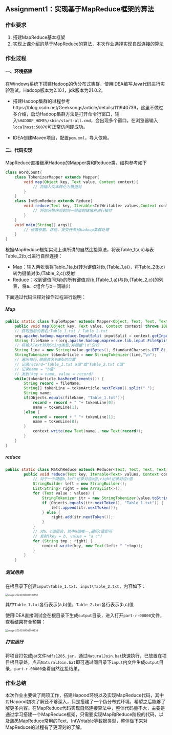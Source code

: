## Assignment1：实现基于MapReduce框架的算法

### 作业要求

1. 搭建MapReduce基本框架
2. 实现上课介绍的基于MapReduce的算法，本次作业选择实现自然连接的算法

### 作业过程

#### 一、环境搭建

在Windows系统下搭建Hadoop的伪分布式集群，使用IDEA编写Java代码进行实验测试。Hadoop版本为2.10.1，jdk版本为21.0.2。

- 搭建Hadoop集群的过程参考https://blog.csdn.net/Geeksongs/article/details/111940739，这里不做过多介绍，启动Hadoop集群方法是打开命令行窗口，输入``%HADOOP_HOME%/sbin/start-all.cmd``，会出现多个窗口，在浏览器输入``localhost:50070``可正常访问即成功。

- IDEA创建Maven项目，配置``pom.xml``，导入依赖。


#### 二、代码实现

MapReduce直接继承Hadoop的Mapper类和Reduce类，结构参考如下

```java
class WordCount{
	class TokenizerMapper extends Mapper{
		void map(Object key, Text value, Context context){
            // 将输入文本转化为键值对
        }
	}
	class IntSumReduce extends Reduce{
		void reduce(Text key, Iterable<IntWritable> values,Context context){
            // 将划分排序后的同一键值的键值对进行操作
        }
	}
	void main(String[] args){
		// 设置参数、路径，提交任务给hadoop集群处理
	}
}
```

根据MapReduce框架实现上课所讲的自然连接算法，将表Table_1(a,b)与表Table_2(b,c)进行自然连接：

- Map：输入两张表将Table_1(a,b)转为键值对(b,(Table_1,a))，将Table_2(b,c)转为键值对(b,(Table_2,c))发射
- Reduce：收到键值同为b的所有键值对(b,(Table_1,a))与(b,(Table_2,c))的列表，将a、c组合与b一同输出

下面通过代码注释对操作过程进行说明：

##### Map

```java
public static class TupleMapper extends Mapper<Object, Text, Text, Text> {
	public void map(Object key, Text value, Context context) throws IOException, InterruptedException {
    // 获取当前的表名:Table_1.txt / Table_2.txt
    org.apache.hadoop.mapreduce.InputSplit inputSplit = context.getInputSplit();
    String fileName = ((org.apache.hadoop.mapreduce.lib.input.FileSplit) inputSplit).getPath().getName();
    // 将输入Text转为Sting类型,并根据"\n"分行
    String line = new String(value.getBytes(), StandardCharsets.UTF_8);
    StringTokenizer tokenArticle = new StringTokenizer(line,"\n");
    // 遍历每行,根据表名判断b的位置
    // 记录record="Table_1.txt a值"或"Table_2.txt c值"
    // 记录name = "b值"
    // 发射(key = name, value = record)
    while(tokenArticle.hasMoreElements()) {
    	String record = fileName;
        String[] tokenLine = tokenArticle.nextToken().split(" ");
        String name;
        if(Objects.equals(fileName, "Table_1.txt")){
        	record = record + " "+ tokenLine[0];
            name = tokenLine[1];
        }else {
        	record = record + " "+ tokenLine[1];
            name = tokenLine[0];
        }
        	context.write(new Text(name), new Text(record));
        }
    }
}
```

##### reduce

```java
public static class MatchReduce extends Reducer<Text, Text, Text, Text> {
        public void reduce(Text key, Iterable<Text> values, Context context) throws IOException, InterruptedException {
            // 对于一个键值b,left记录对应a值,right记录对应c值
            StringBuilder left = new StringBuilder();
            List<String> right = new ArrayList<>();
            for (Text value : values) {
                StringTokenizer itr = new StringTokenizer(value.toString());
                if (Objects.equals(itr.nextToken(), "Table_1.txt")) {
                    left.append(itr.nextToken());
                } else {
                    right.add(itr.nextToken());
                }
            }
            // 对a、c值组合，其中a值唯一,遍历c值即可
            // 发射(key = b, value = "a c")
            for (String tmp : right) {
                context.write(key, new Text(left+ " "+tmp));
            }
        }
    }
```

##### 测试用例

在根目录下创建``input\Table_1.txt``、``input\Table_2.txt``，内容如下：

<img src="https://gitee.com/e-year/images/raw/master/img/202403140845999.png" alt="image-20240314084510558" style="zoom: 50%;" />

其中``Table_1.txt``各行表示(a,b)值，``Table_2.txt``各行表示(b,c)值

使用IDEA直接测试会在根目录下生成``output``目录，进入打开``part-r-00000``文件，查看结果符合预期：

<img src="https://gitee.com/e-year/images/raw/master/img/202403140850759.png" alt="image-20240314085019939" style="zoom:50%;" />

##### 打包运行

将项目打包成jar文件``hdfs1205.jar``，通过``NaturalJoin.bat``快速执行，已放置在项目根目录处，点击``NaturalJoin.bat``即可通过同目录下``input``内文件生成``output``目录，``part-r-00000``查看自然连接结果。

### 作业总结

本次作业主要做了两项工作，搭建Hapood环境以及实现MapReduce代码，其中对Hapood初次了解还不够深入，只是搭建了一个伪分布式环境，希望之后能够了解更多内容。在MapReduce代码实现自然连接算法中，整体代码量不大，主要是通过学习搭建一个MapReduce框架，只需要实现Map和Reduce阶段的代码，以及熟悉MapReduce常用的Text、IntWritable等数据类型，整体做下来对MapReduce的过程有了更深刻的了解。
